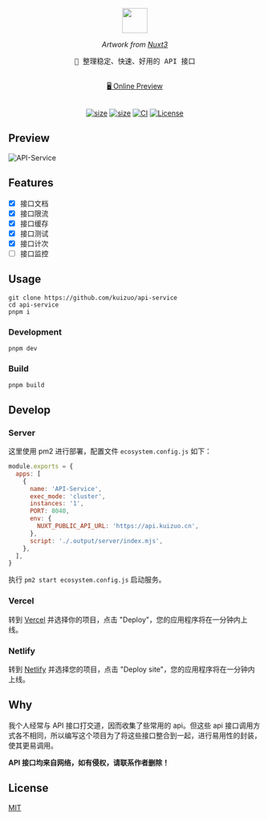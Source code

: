 <p align="center">
  <img src="https://api.iconify.design/carbon:api-1.svg" width="50" height="50" />
</p>
<p align="center">
  <i>Artwork from <a href="https://v3.nuxtjs.org/">Nuxt3</a></i>
</p>
<pre align="center">
🧪 整理稳定、快速、好用的 API 接口
</pre>

<p align="center">
<br>
<a href="https://api.kuizuo.cn">🖥 Online Preview</a>
<br><br>
<a href="https://stackblitz.com/github/kuizuo/api-service"><img src="https://developer.stackblitz.com/img/open_in_stackblitz.svg" alt=""></a>
</p>

<p align="center">
  <a href="https://github.com/kuizuo/api-service"><img alt="size" src="https://img.shields.io/github/stars/kuizuo/api-service?style=flat"></a>
  <a href="https://www.npmjs.com/package/nuxt/v/rc"><img alt="size" src="https://img.shields.io/github/package-json/dependency-version/kuizuo/api-service/dev/nuxt?style=flat&colorA=002438&colorB=28CF8D"></a>
  <a href="https://github.com/kuizuo/api-service/actions/workflows/ci.yml"><img alt="CI" src="https://img.shields.io/github/workflow/status/kuizuo/api-service/ci?label=ci&logo=github"></a>
  <a href="https://github.com/kuizuo/api-service/tree/HEAD/LICENSE"><img alt="License" src="https://img.shields.io/github/license/kuizuo/api-service?style=flat&colorA=002438&colorB=28CF8D" /></a>
</p>

## Preview

![API-Service](https://img.kuizuo.cn/KZ%20API.png)

## Features

- [x] 接口文档
- [x] 接口限流
- [x] 接口缓存
- [x] 接口测试
- [x] 接口计次
- [ ] 接口监控

## Usage

```
git clone https://github.com/kuizuo/api-service
cd api-service
pnpm i
```

### Development

```
pnpm dev
```

### Build

```
pnpm build
```

## Develop

### Server

这里使用 pm2 进行部署，配置文件 `ecosystem.config.js` 如下：

```js
module.exports = {
  apps: [
    {
      name: 'API-Service',
      exec_mode: 'cluster',
      instances: '1',
      PORT: 8040,
      env: {
        NUXT_PUBLIC_API_URL: 'https://api.kuizuo.cn',
      },
      script: './.output/server/index.mjs',
    },
  ],
}
```

执行 `pm2 start ecosystem.config.js` 启动服务。

### Vercel

转到 [Vercel](https://vercel.com/new) 并选择你的项目，点击  "Deploy"，您的应用程序将在一分钟内上线。

### Netlify

转到 [Netlify](https://app.netlify.com/start) 并选择您的项目，点击 "Deploy site"，您的应用程序将在一分钟内上线。

## Why

我个人经常与 API 接口打交道，因而收集了些常用的 api。但这些 api 接口调用方式各不相同，所以编写这个项目为了将这些接口整合到一起，进行易用性的封装，使其更易调用。

**API 接口均来自网络，如有侵权，请联系作者删除！**

## License

[MIT](https://github.com/kuizuo/api-service/blob/main/LICENSE)
